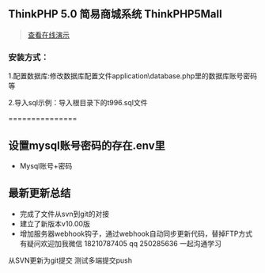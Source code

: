 

## ThinkPHP 5.0 简易商城系统 ThinkPHP5Mall

> [查看在线演示](http://open.gaoxueya.com)  


### 安装方式：

1.配置数据库:修改数据库配置文件application\database.php里的数据库账号密码等

2.导入sql示例：导入根目录下的t996.sql文件

===============

## 设置mysql账号密码的存在.env里
+ Mysql账号+密码 

## 最新更新总结
+ 完成了文件从svn到git的对接
+ 建立了新版本v10.00版
+ 增加服务器webhook钩子，通过webhook自动同步更新代码，替掉FTP方式
有疑问欢迎加我微信 18210787405  qq 250285636  一起沟通学习


 

 从SVN更新为git提交
 测试多端提交push